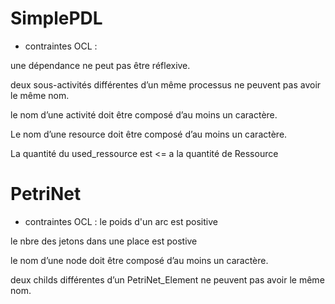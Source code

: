 # SimplePDL

- contraintes OCL :

 une dépendance ne peut pas être réflexive. 

 deux sous-activités différentes d’un même processus ne peuvent pas avoir le même nom.

 le nom d’une activité doit être composé d’au moins un caractère.

 Le nom d’une resource doit être composé d’au moins un caractère.

 La quantité du used_ressource est <= a la quantité de Ressource 

 
 
# PetriNet

- contraintes OCL :
 le poids d'un arc est positive

 le nbre des jetons dans une place est postive

 le nom d’une node doit être composé d’au moins un caractère.

 deux childs différentes d’un PetriNet_Element ne peuvent pas avoir le même nom.
 